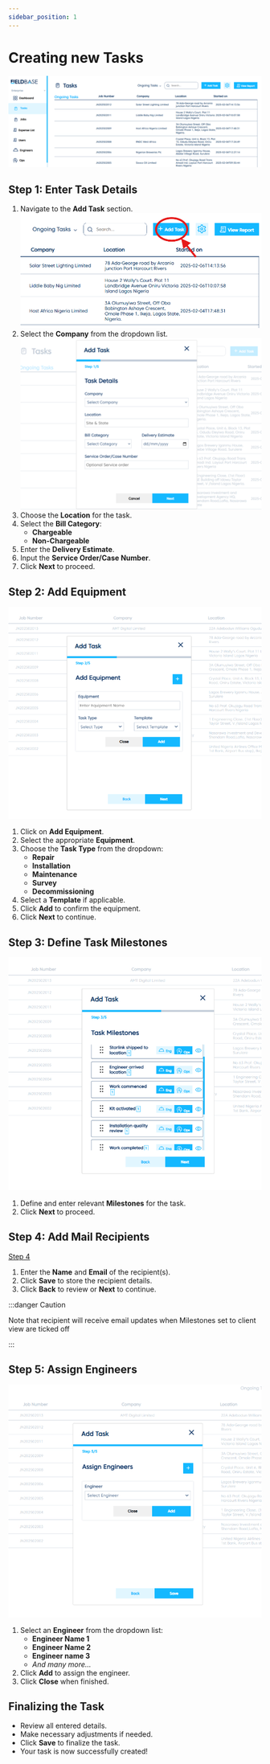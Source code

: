 ```yaml
---
sidebar_position: 1
---
```


# Creating new Tasks

![Step 1](../../static/img/step1.png)
## Step 1: Enter Task Details

1. Navigate to the **Add Task** section.
![Step 2](../../static/img/step2.png)
2. Select the **Company** from the dropdown list.
![Step 3](../../static/img/step3.png)
3. Choose the **Location** for the task.
4. Select the **Bill Category**:
   - **Chargeable**
   - **Non-Chargeable**
5. Enter the **Delivery Estimate**.
6. Input the **Service Order/Case Number**.
7. Click **Next** to proceed.

## Step 2: Add Equipment

![Step 2](../../static/img/step6.png)
1. Click on **Add Equipment**.
2. Select the appropriate **Equipment**.
3. Choose the **Task Type** from the dropdown:
   - **Repair**
   - **Installation**
   - **Maintenance**
   - **Survey**
   - **Decommissioning**
4. Select a **Template** if applicable.
5. Click **Add** to confirm the equipment.
6. Click **Next** to continue.

## Step 3: Define Task Milestones

![Step 3](../../static/img/step5.png)
1. Define and enter relevant **Milestones** for the task.
2. Click **Next** to proceed.

## Step 4: Add Mail Recipients

[Step 4](img/step4.png)
1. Enter the **Name** and **Email** of the recipient(s).
2. Click **Save** to store the recipient details.
3. Click **Back** to review or **Next** to continue.

:::danger Caution

Note that recipient will receive email updates when Milestones set to client view are ticked off

:::

## Step 5: Assign Engineers

![Step 5](../../static/img/step4.png)
1. Select an **Engineer** from the dropdown list:
   - **Engineer Name 1**
   - **Engineer Name 2**
   - **Engineer name 3**
   - *And many more...*
2. Click **Add** to assign the engineer.
3. Click **Close** when finished.

## Finalizing the Task
- Review all entered details.
- Make necessary adjustments if needed.
- Click **Save** to finalize the task.
- Your task is now successfully created!

